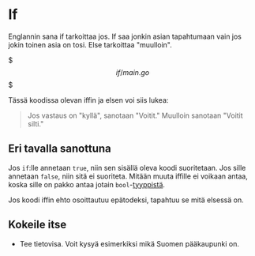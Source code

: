# If

Englannin sana if tarkoittaa jos. If saa jonkin asian tapahtumaan vain jos jokin toinen asia on tosi. Else tarkoittaa "muulloin".

$$$if/main.go$$$

Tässä koodissa olevan iffin ja elsen voi siis lukea:

> Jos vastaus on "kyllä", sanotaan "Voitit." Muulloin sanotaan "Voitit silti."

## Eri tavalla sanottuna

Jos `if`:lle annetaan `true`, niin sen sisällä oleva koodi suoritetaan. Jos sille annetaan `false`, niin sitä ei suoriteta. Mitään muuta iffille ei voikaan antaa, koska sille on pakko antaa jotain `bool`-[tyyppistä](tyypit.md).

Jos koodi iffin ehto osoittautuu epätodeksi, tapahtuu se mitä elsessä on. 

## Kokeile itse
- Tee tietovisa. Voit kysyä esimerkiksi mikä Suomen pääkaupunki on.
